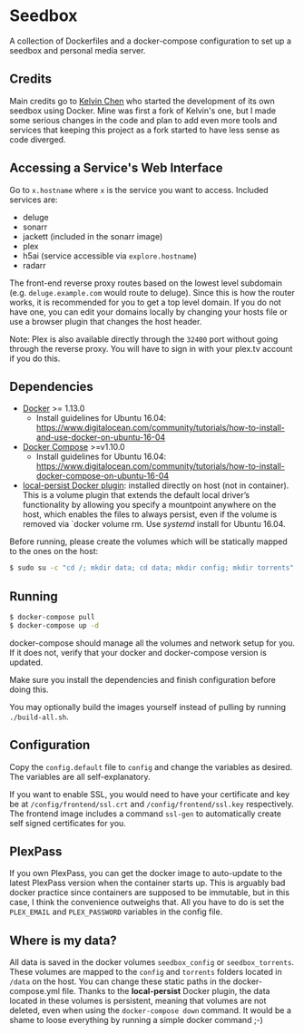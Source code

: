 # Seedbox
A collection of Dockerfiles and a docker-compose configuration to set up a
seedbox and personal media server.

## Credits
Main credits go to [Kelvin Chen](https://github.com/Kelvin-Chen/seedbox) who started the development of its own seedbox using Docker. Mine was first a fork of Kelvin's one, but I made some serious changes in the code and plan to add even more tools and services that keeping this project as a fork started to have less sense as code diverged.

## Accessing a Service's Web Interface
Go to `x.hostname` where `x` is the service you want to access.
Included services are:
- deluge
- sonarr
- jackett (included in the sonarr image)
- plex
- h5ai (service accessible via `explore.hostname`)
- radarr

The front-end reverse proxy routes based on the lowest level subdomain (e.g.
`deluge.example.com` would route to deluge). Since this is how the router
works, it is recommended for you to get a top level domain. If you do not have
one, you can edit your domains locally by changing your hosts file or use a
browser plugin that changes the host header.

Note: Plex is also available directly through the `32400` port without going
through the reverse proxy. You will have to sign in with your plex.tv account
if you do this.

## Dependencies
- [Docker](https://github.com/docker/docker) >= 1.13.0
    + Install guidelines for Ubuntu 16.04: https://www.digitalocean.com/community/tutorials/how-to-install-and-use-docker-on-ubuntu-16-04
- [Docker Compose](https://github.com/docker/compose) >=v1.10.0
    + Install guidelines for Ubuntu 16.04: https://www.digitalocean.com/community/tutorials/how-to-install-docker-compose-on-ubuntu-16-04
- [local-persist Docker plugin](https://github.com/CWSpear/local-persist): installed directly on host (not in container). This is a volume plugin that extends the default local driver’s functionality by allowing you specify a mountpoint anywhere on the host, which enables the files to always persist, even if the volume is removed via `docker volume rm. Use *systemd* install for Ubuntu 16.04.

Before running, please create the volumes which will be statically mapped to the ones on the host:
```sh
$ sudo su -c "cd /; mkdir data; cd data; mkdir config; mkdir torrents"
```

## Running
```sh
$ docker-compose pull
$ docker-compose up -d
```
docker-compose should manage all the volumes and network setup for you. If it
does not, verify that your docker and docker-compose version is updated.

Make sure you install the dependencies and finish configuration before doing
this.

You may optionally build the images yourself instead of pulling by running
`./build-all.sh`.

## Configuration
Copy the `config.default` file to `config` and change the variables as desired.
The variables are all self-explanatory.

If you want to enable SSL, you would need to have your certificate and key be
at `/config/frontend/ssl.crt` and `/config/frontend/ssl.key` respectively. The
frontend image includes a command `ssl-gen` to automatically create self signed
certificates for you.

## PlexPass
If you own PlexPass, you can get the docker image to auto-update to the latest
PlexPass version when the container starts up. This is arguably bad docker
practice since containers are supposed to be immutable, but in this case, I
think the convenience outweighs that. All you have to do is set the
`PLEX_EMAIL` and `PLEX_PASSWORD` variables in the config file.

## Where is my data?
All data is saved in the docker volumes `seedbox_config` or
`seedbox_torrents`.
These volumes are mapped to the `config` and `torrents` folders located in `/data` on the host. You can change these static paths in the docker-compose.yml file.
Thanks to the **local-persist** Docker plugin, the data located in these volumes is persistent, meaning that volumes are not deleted, even when using the ```docker-compose down``` command. It would be a shame to loose everything by running a simple docker command ;-)
